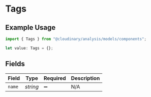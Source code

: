 # Tags

## Example Usage

```typescript
import { Tags } from "@cloudinary/analysis/models/components";

let value: Tags = {};
```

## Fields

| Field              | Type               | Required           | Description        |
| ------------------ | ------------------ | ------------------ | ------------------ |
| `name`             | *string*           | :heavy_minus_sign: | N/A                |